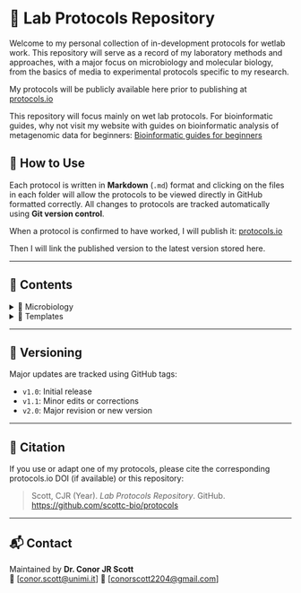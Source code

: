 # 🧬 Lab Protocols Repository

Welcome to my personal collection of in-development protocols for wetlab work.
This repository will serve as a record of my laboratory methods and approaches, with a major focus on microbiology and molecular biology, from the basics of media to experimental protocols specific to my research.

My protocols will be publicly available here prior to publishing at [protocols.io](https://www.protocols.io/workspaces/cjr_protocols)

This repository will focus mainly on wet lab protocols. For bioinformatic guides, why not visit my website with guides on bioinformatic analysis of metagenomic data for beginners:
[Bioinformatic guides for beginners](https://scottc-bio.github.io/)

## 🧠 How to Use

Each protocol is written in **Markdown** (`.md`) format and clicking on the files in each folder will allow the protocols to be viewed directly in GitHub formatted correctly. All changes to protocols are tracked automatically using **Git version control**.

When a protocol is confirmed to have worked, I will publish it:
[protocols.io](https://www.protocols.io/workspaces/cjr_protocols)

Then I will link the published version to the latest version stored here.

---

## 📂 Contents

<details>
  <summary>🧫 Microbiology</summary>

  Click the folder or a specific protocol below.

  - 📁 [Media Preparation Folder](microbiology/media/)
  
    - 🔹 [Bacterial LCFM Preparation](microbiology/media/bacterial_LCFM.md)  
    - 🔹 [Fungal LCFM Preparation](microbiology/media/fungal_LCFM.md)

</details>

<details>
  <summary>🧩 Templates</summary>

  - 🔸 [Protocol Template](templates/protocol_template.md)

</details>

---

## 🧩 Versioning

Major updates are tracked using GitHub tags:
- `v1.0`: Initial release
- `v1.1`: Minor edits or corrections
- `v2.0`: Major revision or new version

---

## 🧾 Citation

If you use or adapt one of my protocols, please cite the corresponding protocols.io DOI (if available) or this repository:

> Scott, CJR (Year). *Lab Protocols Repository*. GitHub. https://github.com/scottc-bio/protocols

---

## 📬 Contact

Maintained by **Dr. Conor JR Scott**  
📧 [conor.scott@unimi.it]
📧 [conorscott2204@gmail.com]
